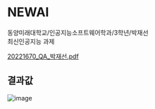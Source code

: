 # NEWAI

동양미래대학교/인공지능소프트웨어학과/3학년/박재선<br>
최신인공지능 과제

[20221670_QA_박재선.pdf](https://github.com/user-attachments/files/17709758/20221670_QA_.pdf)<br>

## 결과값
![image](https://github.com/user-attachments/assets/daee7a8e-4cf1-4ac8-832b-23eaff8e25fb)
